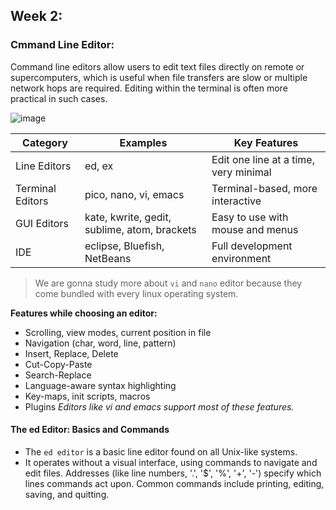 ## Week 2:

### Cmmand Line Editor:
Command line editors allow users to edit text files directly on remote or supercomputers, which is useful when file transfers are slow or multiple network hops are required. Editing within the terminal is often more practical in such cases.

![image](https://github.com/user-attachments/assets/35df32e5-f3c4-4f4b-bf14-5feb44f53ffe)

| Category         | Examples                                     | Key Features                          |
| ---------------- | -------------------------------------------- | ------------------------------------- |
| Line Editors     | ed, ex                                       | Edit one line at a time, very minimal |
| Terminal Editors | pico, nano, vi, emacs                        | Terminal-based, more interactive      |
| GUI Editors      | kate, kwrite, gedit, sublime, atom, brackets | Easy to use with mouse and menus      |
| IDE              | eclipse, Bluefish, NetBeans                  | Full development environment          |

> We are gonna study more about `vi` and `nano` editor because they come bundled with every linux operating system.

**Features while choosing an editor:**
- Scrolling, view modes, current position in file
- Navigation (char, word, line, pattern)
- Insert, Replace, Delete
- Cut-Copy-Paste
- Search-Replace
- Language-aware syntax highlighting
- Key-maps, init scripts, macros
- Plugins
_Editors like vi and emacs support most of these features._


#### The ed Editor: Basics and Commands
- The `ed editor` is a basic line editor found on all Unix-like systems.
- It operates without a visual interface, using commands to navigate and edit files. Addresses (like line numbers, '.', '$', '%', '+', '-') specify which lines commands act upon. Common commands include printing, editing, saving, and quitting.
